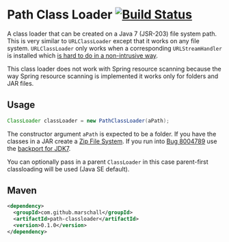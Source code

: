 Path Class Loader [![Build Status](https://travis-ci.org/marschall/path-classloader.png?branch=master)](https://travis-ci.org/marschall/path-classloader)
=================

A class loader that can be created on a Java 7 (JSR-203) file system path. This is very similar to `URLClassLoader` except that it works on any file system. `URLClassLoader` only works when a corresponding `URLStreamHandler` is installed which [is hard to do in a non-intrusive way](http://www.unicon.net/node/776).

This class loader does not work with Spring resource scanning because the way Spring resource scanning is implemented it works only for folders and JAR files.

Usage
-----
```java
ClassLoader classLoader = new PathClassLoader(aPath);
```

The constructor argument `aPath` is expected to be a folder. If you have the classes in a JAR create a [Zip File System](http://docs.oracle.com/javase/7/docs/technotes/guides/io/fsp/zipfilesystemprovider.html). If you run into [Bug 8004789](http://bugs.sun.com/view_bug.do?bug_id=8004789) use the [backport for JDK7](https://github.com/marschall/zipfilesystem-standalone).

You can optionally pass in a parent `ClassLoader` in this case parent-first classloading will be used (Java SE default).

Maven
-----

```xml
<dependency>
  <groupId>com.github.marschall</groupId>
  <artifactId>path-classloader</artifactId>
  <version>0.1.0</version>
</dependency>
```

